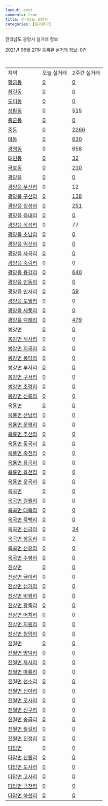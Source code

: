 ```yaml
---
layout: post
comments: true
title: 전라남도 광양시
categories: [실거래가]
---
```


전라남도 광양시 실거래 정보

2021년 06월 27일 등록된 실거래 정보: 0건

<script type="text/javascript">
  google.charts.load('current', {'packages':['corechart']});
  google.charts.setOnLoadCallback(drawChart);

  function drawChart() {
    var data = google.visualization.arrayToDataTable([['거래일', '매매', '전월세', '전매'], ['2020-06', 39, 6, 13], ['2020-07', 376, 163, 221], ['2020-08', 276, 171, 92], ['2020-09', 305, 115, 49], ['2020-10', 286, 118, 30], ['2020-11', 315, 94, 122], ['2020-12', 351, 95, 80], ['2021-01', 245, 93, 24], ['2021-02', 229, 402, 37], ['2021-03', 281, 129, 49], ['2021-04', 316, 160, 39], ['2021-05', 251, 198, 32], ['2021-06', 110, 78, 13]]);

    var options = {
      title: '최근 유형별 거래량 추이',
      legend: { position: 'bottom' }
    };

    var chart = new google.visualization.LineChart(document.getElementById('columnchart_material'));
    chart.draw(data, (options));
  }
</script>

<div id="columnchart_material" style="width: 450px; margin-left: -35px"></div>
<br>
<table class="sortable">
  <tr>
    <td>지역</td>
    <td>오늘 실거래</td>
    <td>2주간 실거래</td>
  </tr>

  
  <tr class="item">
    <td><a href="4623010100.html">황금동</a></td>
    <td><a href="4623010100.html">0</a></td>
    <td><a href="4623010100.html">0</a></td>
  </tr>
    

  <tr class="item">
    <td><a href="4623010200.html">황길동</a></td>
    <td><a href="4623010200.html">0</a></td>
    <td><a href="4623010200.html">0</a></td>
  </tr>
    

  <tr class="item">
    <td><a href="4623010300.html">도이동</a></td>
    <td><a href="4623010300.html">0</a></td>
    <td><a href="4623010300.html">0</a></td>
  </tr>
    

  <tr class="item">
    <td><a href="4623010400.html">성황동</a></td>
    <td><a href="4623010400.html">0</a></td>
    <td><a href="4623010400.html">515</a></td>
  </tr>
    

  <tr class="item">
    <td><a href="4623010500.html">중군동</a></td>
    <td><a href="4623010500.html">0</a></td>
    <td><a href="4623010500.html">0</a></td>
  </tr>
    

  <tr class="item">
    <td><a href="4623010600.html">중동</a></td>
    <td><a href="4623010600.html">0</a></td>
    <td><a href="4623010600.html">2266</a></td>
  </tr>
    

  <tr class="item">
    <td><a href="4623010700.html">마동</a></td>
    <td><a href="4623010700.html">0</a></td>
    <td><a href="4623010700.html">630</a></td>
  </tr>
    

  <tr class="item">
    <td><a href="4623010800.html">광영동</a></td>
    <td><a href="4623010800.html">0</a></td>
    <td><a href="4623010800.html">658</a></td>
  </tr>
    

  <tr class="item">
    <td><a href="4623010900.html">태인동</a></td>
    <td><a href="4623010900.html">0</a></td>
    <td><a href="4623010900.html">32</a></td>
  </tr>
    

  <tr class="item">
    <td><a href="4623011000.html">금호동</a></td>
    <td><a href="4623011000.html">0</a></td>
    <td><a href="4623011000.html">210</a></td>
  </tr>
    

  <tr class="item">
    <td><a href="4623025000.html">광양읍</a></td>
    <td><a href="4623025000.html">0</a></td>
    <td><a href="4623025000.html">0</a></td>
  </tr>
    

  <tr class="item">
    <td><a href="4623025021.html">광양읍 우산리</a></td>
    <td><a href="4623025021.html">0</a></td>
    <td><a href="4623025021.html">12</a></td>
  </tr>
    

  <tr class="item">
    <td><a href="4623025022.html">광양읍 구산리</a></td>
    <td><a href="4623025022.html">0</a></td>
    <td><a href="4623025022.html">138</a></td>
  </tr>
    

  <tr class="item">
    <td><a href="4623025023.html">광양읍 칠성리</a></td>
    <td><a href="4623025023.html">0</a></td>
    <td><a href="4623025023.html">251</a></td>
  </tr>
    

  <tr class="item">
    <td><a href="4623025024.html">광양읍 읍내리</a></td>
    <td><a href="4623025024.html">0</a></td>
    <td><a href="4623025024.html">0</a></td>
  </tr>
    

  <tr class="item">
    <td><a href="4623025025.html">광양읍 목성리</a></td>
    <td><a href="4623025025.html">0</a></td>
    <td><a href="4623025025.html">77</a></td>
  </tr>
    

  <tr class="item">
    <td><a href="4623025026.html">광양읍 초남리</a></td>
    <td><a href="4623025026.html">0</a></td>
    <td><a href="4623025026.html">0</a></td>
  </tr>
    

  <tr class="item">
    <td><a href="4623025027.html">광양읍 익신리</a></td>
    <td><a href="4623025027.html">0</a></td>
    <td><a href="4623025027.html">0</a></td>
  </tr>
    

  <tr class="item">
    <td><a href="4623025028.html">광양읍 사곡리</a></td>
    <td><a href="4623025028.html">0</a></td>
    <td><a href="4623025028.html">0</a></td>
  </tr>
    

  <tr class="item">
    <td><a href="4623025029.html">광양읍 죽림리</a></td>
    <td><a href="4623025029.html">0</a></td>
    <td><a href="4623025029.html">0</a></td>
  </tr>
    

  <tr class="item">
    <td><a href="4623025030.html">광양읍 용강리</a></td>
    <td><a href="4623025030.html">0</a></td>
    <td><a href="4623025030.html">640</a></td>
  </tr>
    

  <tr class="item">
    <td><a href="4623025031.html">광양읍 인동리</a></td>
    <td><a href="4623025031.html">0</a></td>
    <td><a href="4623025031.html">0</a></td>
  </tr>
    

  <tr class="item">
    <td><a href="4623025032.html">광양읍 인서리</a></td>
    <td><a href="4623025032.html">0</a></td>
    <td><a href="4623025032.html">59</a></td>
  </tr>
    

  <tr class="item">
    <td><a href="4623025033.html">광양읍 도월리</a></td>
    <td><a href="4623025033.html">0</a></td>
    <td><a href="4623025033.html">0</a></td>
  </tr>
    

  <tr class="item">
    <td><a href="4623025034.html">광양읍 세풍리</a></td>
    <td><a href="4623025034.html">0</a></td>
    <td><a href="4623025034.html">0</a></td>
  </tr>
    

  <tr class="item">
    <td><a href="4623025035.html">광양읍 덕례리</a></td>
    <td><a href="4623025035.html">0</a></td>
    <td><a href="4623025035.html">479</a></td>
  </tr>
    

  <tr class="item">
    <td><a href="4623031000.html">봉강면</a></td>
    <td><a href="4623031000.html">0</a></td>
    <td><a href="4623031000.html">0</a></td>
  </tr>
    

  <tr class="item">
    <td><a href="4623031021.html">봉강면 석사리</a></td>
    <td><a href="4623031021.html">0</a></td>
    <td><a href="4623031021.html">0</a></td>
  </tr>
    

  <tr class="item">
    <td><a href="4623031022.html">봉강면 지곡리</a></td>
    <td><a href="4623031022.html">0</a></td>
    <td><a href="4623031022.html">0</a></td>
  </tr>
    

  <tr class="item">
    <td><a href="4623031023.html">봉강면 봉당리</a></td>
    <td><a href="4623031023.html">0</a></td>
    <td><a href="4623031023.html">0</a></td>
  </tr>
    

  <tr class="item">
    <td><a href="4623031024.html">봉강면 부저리</a></td>
    <td><a href="4623031024.html">0</a></td>
    <td><a href="4623031024.html">0</a></td>
  </tr>
    

  <tr class="item">
    <td><a href="4623031025.html">봉강면 구서리</a></td>
    <td><a href="4623031025.html">0</a></td>
    <td><a href="4623031025.html">0</a></td>
  </tr>
    

  <tr class="item">
    <td><a href="4623031026.html">봉강면 조령리</a></td>
    <td><a href="4623031026.html">0</a></td>
    <td><a href="4623031026.html">0</a></td>
  </tr>
    

  <tr class="item">
    <td><a href="4623031027.html">봉강면 신룡리</a></td>
    <td><a href="4623031027.html">0</a></td>
    <td><a href="4623031027.html">0</a></td>
  </tr>
    

  <tr class="item">
    <td><a href="4623032000.html">옥룡면</a></td>
    <td><a href="4623032000.html">0</a></td>
    <td><a href="4623032000.html">0</a></td>
  </tr>
    

  <tr class="item">
    <td><a href="4623032021.html">옥룡면 산남리</a></td>
    <td><a href="4623032021.html">0</a></td>
    <td><a href="4623032021.html">0</a></td>
  </tr>
    

  <tr class="item">
    <td><a href="4623032022.html">옥룡면 운평리</a></td>
    <td><a href="4623032022.html">0</a></td>
    <td><a href="4623032022.html">0</a></td>
  </tr>
    

  <tr class="item">
    <td><a href="4623032023.html">옥룡면 추산리</a></td>
    <td><a href="4623032023.html">0</a></td>
    <td><a href="4623032023.html">0</a></td>
  </tr>
    

  <tr class="item">
    <td><a href="4623032024.html">옥룡면 동곡리</a></td>
    <td><a href="4623032024.html">0</a></td>
    <td><a href="4623032024.html">0</a></td>
  </tr>
    

  <tr class="item">
    <td><a href="4623032025.html">옥룡면 죽천리</a></td>
    <td><a href="4623032025.html">0</a></td>
    <td><a href="4623032025.html">0</a></td>
  </tr>
    

  <tr class="item">
    <td><a href="4623032026.html">옥룡면 용곡리</a></td>
    <td><a href="4623032026.html">0</a></td>
    <td><a href="4623032026.html">0</a></td>
  </tr>
    

  <tr class="item">
    <td><a href="4623032027.html">옥룡면 율천리</a></td>
    <td><a href="4623032027.html">0</a></td>
    <td><a href="4623032027.html">0</a></td>
  </tr>
    

  <tr class="item">
    <td><a href="4623032028.html">옥룡면 운곡리</a></td>
    <td><a href="4623032028.html">0</a></td>
    <td><a href="4623032028.html">0</a></td>
  </tr>
    

  <tr class="item">
    <td><a href="4623033000.html">옥곡면</a></td>
    <td><a href="4623033000.html">0</a></td>
    <td><a href="4623033000.html">0</a></td>
  </tr>
    

  <tr class="item">
    <td><a href="4623033021.html">옥곡면 원월리</a></td>
    <td><a href="4623033021.html">0</a></td>
    <td><a href="4623033021.html">0</a></td>
  </tr>
    

  <tr class="item">
    <td><a href="4623033022.html">옥곡면 대죽리</a></td>
    <td><a href="4623033022.html">0</a></td>
    <td><a href="4623033022.html">0</a></td>
  </tr>
    

  <tr class="item">
    <td><a href="4623033023.html">옥곡면 묵백리</a></td>
    <td><a href="4623033023.html">0</a></td>
    <td><a href="4623033023.html">0</a></td>
  </tr>
    

  <tr class="item">
    <td><a href="4623033024.html">옥곡면 신금리</a></td>
    <td><a href="4623033024.html">0</a></td>
    <td><a href="4623033024.html">34</a></td>
  </tr>
    

  <tr class="item">
    <td><a href="4623033025.html">옥곡면 장동리</a></td>
    <td><a href="4623033025.html">0</a></td>
    <td><a href="4623033025.html">2</a></td>
  </tr>
    

  <tr class="item">
    <td><a href="4623033026.html">옥곡면 선유리</a></td>
    <td><a href="4623033026.html">0</a></td>
    <td><a href="4623033026.html">0</a></td>
  </tr>
    

  <tr class="item">
    <td><a href="4623033027.html">옥곡면 수평리</a></td>
    <td><a href="4623033027.html">0</a></td>
    <td><a href="4623033027.html">0</a></td>
  </tr>
    

  <tr class="item">
    <td><a href="4623034000.html">진상면</a></td>
    <td><a href="4623034000.html">0</a></td>
    <td><a href="4623034000.html">0</a></td>
  </tr>
    

  <tr class="item">
    <td><a href="4623034021.html">진상면 금이리</a></td>
    <td><a href="4623034021.html">0</a></td>
    <td><a href="4623034021.html">0</a></td>
  </tr>
    

  <tr class="item">
    <td><a href="4623034022.html">진상면 섬거리</a></td>
    <td><a href="4623034022.html">0</a></td>
    <td><a href="4623034022.html">0</a></td>
  </tr>
    

  <tr class="item">
    <td><a href="4623034023.html">진상면 비평리</a></td>
    <td><a href="4623034023.html">0</a></td>
    <td><a href="4623034023.html">0</a></td>
  </tr>
    

  <tr class="item">
    <td><a href="4623034024.html">진상면 황죽리</a></td>
    <td><a href="4623034024.html">0</a></td>
    <td><a href="4623034024.html">0</a></td>
  </tr>
    

  <tr class="item">
    <td><a href="4623034025.html">진상면 어치리</a></td>
    <td><a href="4623034025.html">0</a></td>
    <td><a href="4623034025.html">0</a></td>
  </tr>
    

  <tr class="item">
    <td><a href="4623034026.html">진상면 지원리</a></td>
    <td><a href="4623034026.html">0</a></td>
    <td><a href="4623034026.html">0</a></td>
  </tr>
    

  <tr class="item">
    <td><a href="4623034027.html">진상면 청암리</a></td>
    <td><a href="4623034027.html">0</a></td>
    <td><a href="4623034027.html">0</a></td>
  </tr>
    

  <tr class="item">
    <td><a href="4623035000.html">진월면</a></td>
    <td><a href="4623035000.html">0</a></td>
    <td><a href="4623035000.html">0</a></td>
  </tr>
    

  <tr class="item">
    <td><a href="4623035021.html">진월면 망덕리</a></td>
    <td><a href="4623035021.html">0</a></td>
    <td><a href="4623035021.html">0</a></td>
  </tr>
    

  <tr class="item">
    <td><a href="4623035022.html">진월면 차사리</a></td>
    <td><a href="4623035022.html">0</a></td>
    <td><a href="4623035022.html">0</a></td>
  </tr>
    

  <tr class="item">
    <td><a href="4623035023.html">진월면 마룡리</a></td>
    <td><a href="4623035023.html">0</a></td>
    <td><a href="4623035023.html">0</a></td>
  </tr>
    

  <tr class="item">
    <td><a href="4623035024.html">진월면 선소리</a></td>
    <td><a href="4623035024.html">0</a></td>
    <td><a href="4623035024.html">0</a></td>
  </tr>
    

  <tr class="item">
    <td><a href="4623035025.html">진월면 신아리</a></td>
    <td><a href="4623035025.html">0</a></td>
    <td><a href="4623035025.html">0</a></td>
  </tr>
    

  <tr class="item">
    <td><a href="4623035026.html">진월면 오사리</a></td>
    <td><a href="4623035026.html">0</a></td>
    <td><a href="4623035026.html">0</a></td>
  </tr>
    

  <tr class="item">
    <td><a href="4623035027.html">진월면 신구리</a></td>
    <td><a href="4623035027.html">0</a></td>
    <td><a href="4623035027.html">0</a></td>
  </tr>
    

  <tr class="item">
    <td><a href="4623035028.html">진월면 송금리</a></td>
    <td><a href="4623035028.html">0</a></td>
    <td><a href="4623035028.html">0</a></td>
  </tr>
    

  <tr class="item">
    <td><a href="4623035029.html">진월면 월길리</a></td>
    <td><a href="4623035029.html">0</a></td>
    <td><a href="4623035029.html">0</a></td>
  </tr>
    

  <tr class="item">
    <td><a href="4623035030.html">진월면 진정리</a></td>
    <td><a href="4623035030.html">0</a></td>
    <td><a href="4623035030.html">0</a></td>
  </tr>
    

  <tr class="item">
    <td><a href="4623036000.html">다압면</a></td>
    <td><a href="4623036000.html">0</a></td>
    <td><a href="4623036000.html">0</a></td>
  </tr>
    

  <tr class="item">
    <td><a href="4623036021.html">다압면 신원리</a></td>
    <td><a href="4623036021.html">0</a></td>
    <td><a href="4623036021.html">0</a></td>
  </tr>
    

  <tr class="item">
    <td><a href="4623036022.html">다압면 도사리</a></td>
    <td><a href="4623036022.html">0</a></td>
    <td><a href="4623036022.html">0</a></td>
  </tr>
    

  <tr class="item">
    <td><a href="4623036023.html">다압면 고사리</a></td>
    <td><a href="4623036023.html">0</a></td>
    <td><a href="4623036023.html">0</a></td>
  </tr>
    

  <tr class="item">
    <td><a href="4623036024.html">다압면 금천리</a></td>
    <td><a href="4623036024.html">0</a></td>
    <td><a href="4623036024.html">0</a></td>
  </tr>
    

  <tr class="item">
    <td><a href="4623036025.html">다압면 하천리</a></td>
    <td><a href="4623036025.html">0</a></td>
    <td><a href="4623036025.html">0</a></td>
  </tr>
    


</table>


    